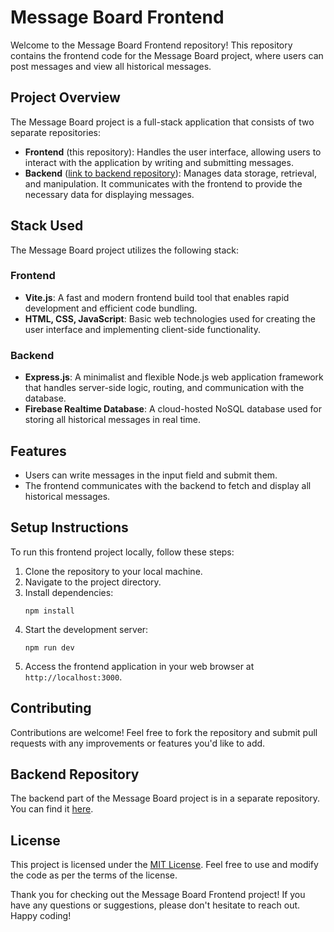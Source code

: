 # Message Board Frontend

Welcome to the Message Board Frontend repository! This repository contains the frontend code for the Message Board project, where users can post messages and view all historical messages.

## Project Overview

The Message Board project is a full-stack application that consists of two separate repositories:

- **Frontend** (this repository): Handles the user interface, allowing users to interact with the application by writing and submitting messages.
- **Backend** ([link to backend repository](https://github.com/AxiomaticAdi/message-board-back)): Manages data storage, retrieval, and manipulation. It communicates with the frontend to provide the necessary data for displaying messages.

## Stack Used

The Message Board project utilizes the following stack:

### Frontend

- **Vite.js**: A fast and modern frontend build tool that enables rapid development and efficient code bundling.
- **HTML, CSS, JavaScript**: Basic web technologies used for creating the user interface and implementing client-side functionality.

### Backend

- **Express.js**: A minimalist and flexible Node.js web application framework that handles server-side logic, routing, and communication with the database.
- **Firebase Realtime Database**: A cloud-hosted NoSQL database used for storing all historical messages in real time.

## Features

- Users can write messages in the input field and submit them.
- The frontend communicates with the backend to fetch and display all historical messages.

## Setup Instructions

To run this frontend project locally, follow these steps:

1. Clone the repository to your local machine.
2. Navigate to the project directory.
3. Install dependencies:
   ```
   npm install
   ```
4. Start the development server:
   ```
   npm run dev
   ```
5. Access the frontend application in your web browser at `http://localhost:3000`.

## Contributing

Contributions are welcome! Feel free to fork the repository and submit pull requests with any improvements or features you'd like to add.

## Backend Repository

The backend part of the Message Board project is in a separate repository. You can find it [here](https://github.com/AxiomaticAdi/message-board-back).

## License

This project is licensed under the [MIT License](https://opensource.org/licenses/MIT). Feel free to use and modify the code as per the terms of the license.

Thank you for checking out the Message Board Frontend project! If you have any questions or suggestions, please don't hesitate to reach out. Happy coding!
